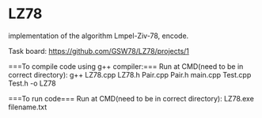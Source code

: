 # LZ78
implementation of the algorithm Lmpel-Ziv-78, encode.

Task board:
https://github.com/GSW78/LZ78/projects/1

===To compile code using g++ compiler:===
Run at CMD(need to be in correct directory):
g++ LZ78.cpp LZ78.h Pair.cpp Pair.h main.cpp Test.cpp Test.h -o LZ78

===To run code===
Run at CMD(need to be in correct directory):
LZ78.exe filename.txt

